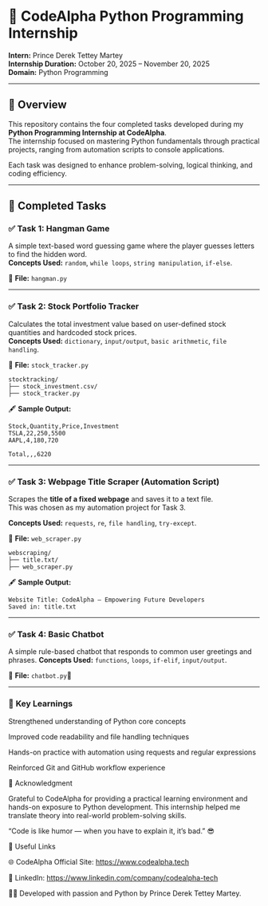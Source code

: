 # 🐍 CodeAlpha Python Programming Internship  

**Intern:** Prince Derek Tettey Martey  
**Internship Duration:** October 20, 2025 – November 20, 2025  
**Domain:** Python Programming  

---

## 📘 Overview  

This repository contains the four completed tasks developed during my **Python Programming Internship at CodeAlpha**.  
The internship focused on mastering Python fundamentals through practical projects, ranging from automation scripts to console applications.  

Each task was designed to enhance problem-solving, logical thinking, and coding efficiency.  

---

## 🧩 Completed Tasks  

### ✅ **Task 1: Hangman Game**  
A simple text-based word guessing game where the player guesses letters to find the hidden word.  
**Concepts Used:** `random`, `while loops`, `string manipulation`, `if-else`.  

📂 **File:** `hangman.py`

---

### ✅ **Task 2: Stock Portfolio Tracker**  
Calculates the total investment value based on user-defined stock quantities and hardcoded stock prices.  
**Concepts Used:** `dictionary`, `input/output`, `basic arithmetic`, `file handling`.  

📂 **File:** `stock_tracker.py`
```
stocktracking/
├── stock_investment.csv/
├── stock_tracker.py  
```
🖋️ **Sample Output:**  
```text
Stock,Quantity,Price,Investment
TSLA,22,250,5500
AAPL,4,180,720

Total,,,6220
```

---

### ✅ **Task 3: Webpage Title Scraper (Automation Script)**  
Scrapes the **title of a fixed webpage** and saves it to a text file.  
This was chosen as my automation project for Task 3.  

**Concepts Used:** `requests`, `re`, `file handling`, `try-except`.  

📂 **File:** `web_scraper.py`
```
webscraping/
├── title.txt/
├── web_scraper.py  
```

🖋️ **Sample Output:**  
```text
Website Title: CodeAlpha – Empowering Future Developers
Saved in: title.txt
```
---

### ✅ **Task 4: Basic Chatbot**

A simple rule-based chatbot that responds to common user greetings and phrases.
**Concepts Used:** `functions`, `loops`, `if-elif`, `input/output`.

📂 **File:** `chatbot.py`📂

---

### 🧠 **Key Learnings**

Strengthened understanding of Python core concepts

Improved code readability and file handling techniques

Hands-on practice with automation using requests and regular expressions

Reinforced Git and GitHub workflow experience

🏁 Acknowledgment

Grateful to CodeAlpha for providing a practical learning environment and hands-on exposure to Python development.
This internship helped me translate theory into real-world problem-solving skills.

“Code is like humor — when you have to explain it, it’s bad.” 😎

🔗 Useful Links

🌐 CodeAlpha Official Site: https://www.codealpha.tech

💼 LinkedIn: https://www.linkedin.com/company/codealpha-tech

👨‍💻 Developed with passion and Python by Prince Derek Tettey Martey.
